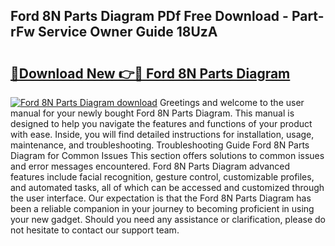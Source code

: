 ## Ford 8N Parts Diagram PDf Free Download - Part-rFw Service Owner Guide 18UzA

# <h2><a href="http://dfk4qdt.blite.top/?on=Ford+8N+Parts+Diagram">🔗Download New 👉🔴 Ford 8N Parts Diagram</a></h2>

[![Ford 8N Parts Diagram download](https://i.imgur.com/lujVjoI.png)](http://dfk4qdt.blite.top/?on=Ford+8N+Parts+Diagram)
Greetings and welcome to the user manual for your newly bought Ford 8N Parts Diagram. This manual is designed to help you navigate the features and functions of your product with ease. Inside, you will find detailed instructions for installation, usage, maintenance, and troubleshooting. Troubleshooting Guide Ford 8N Parts Diagram for Common Issues This section offers solutions to common issues and error messages encountered. Ford 8N Parts Diagram advanced features include facial recognition, gesture control, customizable profiles, and automated tasks, all of which can be accessed and customized through the user interface. Our expectation is that the Ford 8N Parts Diagram has been a reliable companion in your journey to becoming proficient in using your new gadget. Should you need any assistance or clarification, please do not hesitate to contact our support team.
